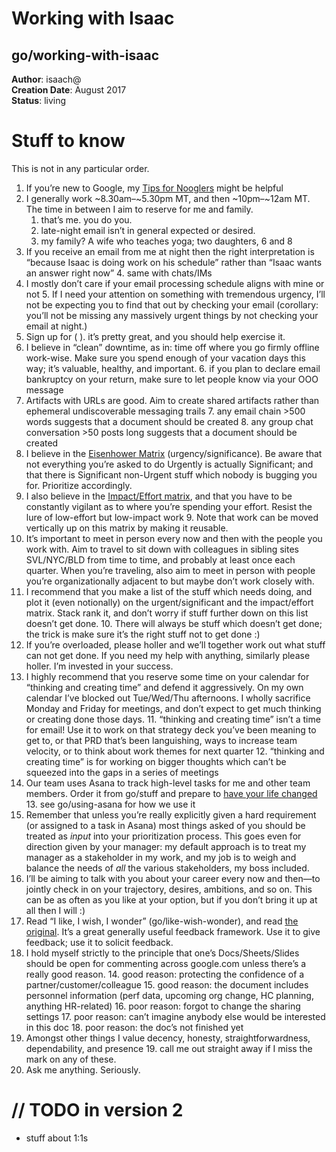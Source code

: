 # **Working with Isaac**


## go/working-with-isaac

**Author**: isaach@ \
**Creation Date**: August 2017 \
**Status**: living 


# Stuff to know

This is not in any particular order.



1. If you’re new to Google, my [Tips for Nooglers](http://go/tips-for-nooglers) might be helpful
2. I generally work ~8.30am–~5.30pm MT, and then ~10pm–~12am MT. The time in between I aim to reserve for me and family.
    1. that’s me. you do you.
    2. late-night email isn’t in general expected or desired.
    3. my family? A wife who teaches yoga; two daughters, 6 and 8
3. If you receive an email from me at night then the right interpretation is “because Isaac is doing work on his schedule” rather than “Isaac wants an answer right now”
    4. same with chats/IMs
4. I mostly don’t care if your email processing schedule aligns with mine or not
    5. If I need your attention on something with tremendous urgency, I’ll not be expecting you to find that out by checking your email (corollary: you’ll not be missing any massively urgent things by not checking your email at night.)
5. Sign up for                                 (                                     ). it’s pretty great, and you should help exercise it.
6. I believe in “clean” downtime, as in: time off where you go firmly offline work-wise. Make sure you spend enough of your vacation days this way; it’s valuable, healthy, and important.
    6. if you plan to declare email bankruptcy on your return, make sure to let people know via your OOO message
7. Artifacts with URLs are good. Aim to create shared artifacts rather than ephemeral undiscoverable messaging trails
    7. any email chain >500 words suggests that a document should be created
    8. any group chat conversation >50 posts long suggests that a document should be created
8. I believe in the [Eisenhower Matrix](http://www.eisenhower.me/eisenhower-matrix/) (urgency/significance). Be aware that not everything you’re asked to do Urgently is actually Significant; and that there is Significant non-Urgent stuff which nobody is bugging you for. Prioritize accordingly.
9. I also believe in the [Impact/Effort matrix](https://hunterwalk.com/2016/06/18/the-best-startups-resists-snacks-im-not-talking-about-food/), and that you have to be constantly vigilant as to where you’re spending your effort. Resist the lure of low-effort but low-impact work
    9. Note that work can be moved vertically up on this matrix by making it reusable.
10. It’s important to meet in person every now and then with the people you work with. Aim to travel to sit down with colleagues in sibling sites SVL/NYC/BLD from time to time, and probably at least once each quarter. When you’re traveling, also aim to meet in person with people you’re organizationally adjacent to but maybe don’t work closely with.
11. I recommend that you make a list of the stuff which needs doing, and plot it (even notionally) on the urgent/significant and the impact/effort matrix. Stack rank it, and don’t worry if stuff further down on this list doesn’t get done.
    10. There will always be stuff which doesn’t get done; the trick is make sure it’s the right stuff not to get done :)
12. If you’re overloaded, please holler and we’ll together work out what stuff can not get done. If you need my help with anything, similarly please holler. I’m invested in your success.
13. I highly recommend that you reserve some time on your calendar for “thinking and creating time” and defend it aggressively. On my own calendar I’ve blocked out Tue/Wed/Thu afternoons. I wholly sacrifice Monday and Friday for meetings, and don’t expect to get much thinking or creating done those days.
    11. “thinking and creating time” isn’t a time for email! Use it to work on that strategy deck you’ve been meaning to get to, or that PRD that’s been languishing, ways to increase team velocity, or to think about work themes for next quarter
    12. “thinking and creating time” is for working on bigger thoughts which can’t be squeezed into the gaps in a series of meetings
14. Our team uses Asana to track high-level tasks for me and other team members. Order it from go/stuff and prepare to [have your life changed](https://twitter.com/isaach/status/897479250646794242)
    13. see go/using-asana for how we use it
15. Remember that unless you’re really explicitly given a hard requirement (or assigned to a task in Asana) most things asked of you should be treated as _input_ into your prioritization process. This goes even for direction given by your manager: my default approach is to treat my manager as a stakeholder in my work, and my job is to weigh and balance the needs of _all_ the various stakeholders, my boss included.
16. I’ll be aiming to talk with you about your career every now and then—to jointly check in on your trajectory, desires, ambitions, and so on. This can be as often as you like at your option, but if you don’t bring it up at all then I will :)
17. Read “I like, I wish, I wonder” (go/like-wish-wonder), and read [the original](https://www.linkedin.com/pulse/20131017224857-6488620-i-like-i-wish-i-wonder). It’s a great generally useful feedback framework. Use it to give feedback; use it to solicit feedback.
18. I hold myself strictly to the principle that one’s Docs/Sheets/Slides should be open for commenting across google.com unless there’s a really good reason.
    14. good reason: protecting the confidence of a partner/customer/colleague
    15. good reason: the document includes personnel information (perf data, upcoming org change, HC planning, anything HR-related)
    16. poor reason: forgot to change the sharing settings
    17. poor reason: can’t imagine anybody else would be interested in this doc
    18. poor reason: the doc’s not finished yet
19. Amongst other things I value decency, honesty, straightforwardness, dependability, and presence
    19. call me out straight away if I miss the mark on any of these.
20. Ask me anything. Seriously.


# // TODO in version 2



*   stuff about 1:1s
